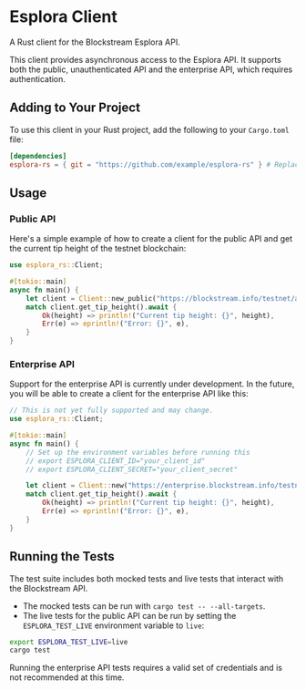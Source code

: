 # Esplora Client

A Rust client for the Blockstream Esplora API.

This client provides asynchronous access to the Esplora API. It supports both the public, unauthenticated API and the enterprise API, which requires authentication.

## Adding to Your Project

To use this client in your Rust project, add the following to your `Cargo.toml` file:

```toml
[dependencies]
esplora-rs = { git = "https://github.com/example/esplora-rs" } # Replace with the actual git repository URL
```

## Usage

### Public API

Here's a simple example of how to create a client for the public API and get the current tip height of the testnet blockchain:

```rust
use esplora_rs::Client;

#[tokio::main]
async fn main() {
    let client = Client::new_public("https://blockstream.info/testnet/api/").unwrap();
    match client.get_tip_height().await {
        Ok(height) => println!("Current tip height: {}", height),
        Err(e) => eprintln!("Error: {}", e),
    }
}
```

### Enterprise API

Support for the enterprise API is currently under development. In the future, you will be able to create a client for the enterprise API like this:

```rust
// This is not yet fully supported and may change.
use esplora_rs::Client;

#[tokio::main]
async fn main() {
    // Set up the environment variables before running this
    // export ESPLORA_CLIENT_ID="your_client_id"
    // export ESPLORA_CLIENT_SECRET="your_client_secret"

    let client = Client::new("https://enterprise.blockstream.info/testnet/api/").unwrap();
    match client.get_tip_height().await {
        Ok(height) => println!("Current tip height: {}", height),
        Err(e) => eprintln!("Error: {}", e),
    }
}
```

## Running the Tests

The test suite includes both mocked tests and live tests that interact with the Blockstream API.

- The mocked tests can be run with `cargo test -- --all-targets`.
- The live tests for the public API can be run by setting the `ESPLORA_TEST_LIVE` environment variable to `live`:

```bash
export ESPLORA_TEST_LIVE=live
cargo test
```

Running the enterprise API tests requires a valid set of credentials and is not recommended at this time.
